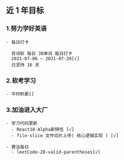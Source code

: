 ## 近 1 年目标

### 1.努力学好英语
    - 每日打卡

      百词斩 每日 30单词 每日打卡
      2021-07-06 ~ 2021-07-20[√]
      已坚持 16 天


### 2.软考学习
    - 平时积累[]

### 3.加油进入大厂
    - 学习代码更新
      - React18-Alpha新特性 [√]
      - file-slice 文件切片上传( 核心逻辑实现 ) [√]

    - 算法每日
      - leetCode-20-valid-parentheses[√]


